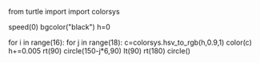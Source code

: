 from turtle import
import colorsys

speed(0)
bgcolor("black")
h=0

for i in range(16):
    for j in range(18):
        c=colorsys.hsv_to_rgb(h,0.9,1)
        color(c)
        h+=0.005
        rt(90)
        circle(150-j*6,90)
        It(90)
        rt(180)
    circle()

